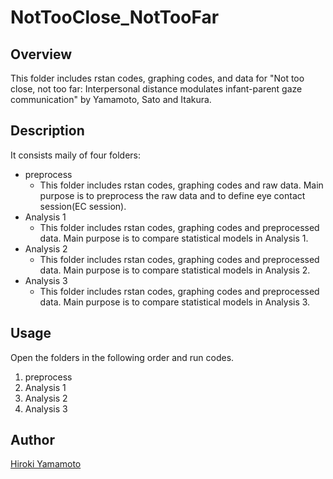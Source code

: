 NotTooClose_NotTooFar
====

## Overview
This folder includes rstan codes, graphing codes, and data for "Not too close, not too far: Interpersonal distance modulates infant-parent gaze communication" by Yamamoto, Sato and Itakura.

## Description
It consists maily of four folders:
- preprocess
  - This folder includes rstan codes, graphing codes and raw data. Main purpose is to preprocess the raw data and to define eye contact session(EC session).
- Analysis 1
  - This folder includes rstan codes, graphing codes and preprocessed data. Main purpose is to compare statistical models in Analysis 1.
- Analysis 2
  - This folder includes rstan codes, graphing codes and preprocessed data. Main purpose is to compare statistical models in Analysis 2.
- Analysis 3
  - This folder includes rstan codes, graphing codes and preprocessed data. Main purpose is to compare statistical models in Analysis 3.

## Usage
Open the folders in the following order and run codes.
1. preprocess
2. Analysis 1
3. Analysis 2
4. Analysis 3

## Author

[Hiroki Yamamoto](https://github.com/dororo1225)
